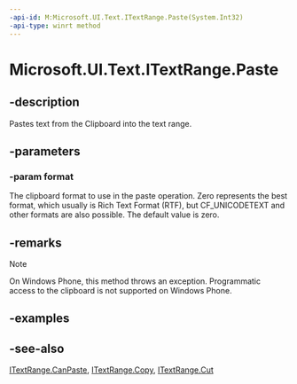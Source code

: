 ```yaml
---
-api-id: M:Microsoft.UI.Text.ITextRange.Paste(System.Int32)
-api-type: winrt method
---
```


<!-- Method syntax
public void Paste(System.Int32 format)
-->

# Microsoft.UI.Text.ITextRange.Paste

## -description
Pastes text from the Clipboard into the text range.

## -parameters
### -param format
The clipboard format to use in the paste operation. Zero represents the best format, which usually is Rich Text Format (RTF), but CF_UNICODETEXT and other formats are also possible. The default value is zero.

## -remarks
> [!NOTE]
> On Windows Phone, this method throws an exception. Programmatic access to the clipboard is not supported on Windows Phone.

## -examples

## -see-also
[ITextRange.CanPaste](itextrange_canpaste_746058742.md), [ITextRange.Copy](itextrange_copy_4862135.md), [ITextRange.Cut](itextrange_cut_1740700893.md)
